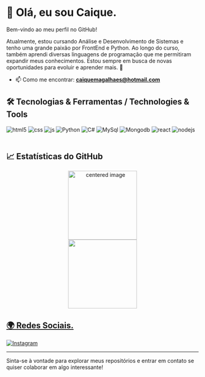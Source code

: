 # 👋 Olá, eu sou Caique. 

Bem-vindo ao meu perfil no GitHub! 

Atualmente, estou cursando Análise e Desenvolvimento de Sistemas e tenho uma grande paixão por FrontEnd e Python. Ao longo do curso, também aprendi diversas linguagens de programação que me permitiram expandir meus conhecimentos. Estou sempre em busca de novas oportunidades para evoluir e aprender mais. 🚀

- 📫 Como me encontrar: **caiquemagalhaes@hotmail.com**

## 🛠️ Tecnologias & Ferramentas / Technologies & Tools

<div style="display: inline_block">
  <img align="center" alt="html5" src="https://img.shields.io/badge/HTML5-E34F26?style=for-the-badge&logo=html5&logoColor=white" />
  <img align="center" alt="css" src="https://img.shields.io/badge/CSS3-1572B6?style=for-the-badge&logo=css3&logoColor=white" />
  <img align="center" alt="js" src="https://img.shields.io/badge/JavaScript-F7DF1E?style=for-the-badge&logo=javascript&logoColor=black" />
  <img align="center" alt="Python" src="https://img.shields.io/badge/Python-3776AB?style=for-the-badge&logo=python&logoColor=white" />
  <img align="center" alt="C#" src="https://img.shields.io/badge/C%23-239120?style=for-the-badge&logo=c-sharp&logoColor=white" />
  <img align="center" alt="MySql" src="https://img.shields.io/badge/MySQL-00000F?style=for-the-badge&logo=mysql&logoColor=white" />
  <img align="center" alt="Mongodb" src="https://img.shields.io/badge/MongoDB-4EA94B?style=for-the-badge&logo=mongodb&logoColor=white" />
  <img align="center" alt="react" src="https://img.shields.io/badge/React-20232A?style=for-the-badge&logo=react&logoColor=61DAFB" />
  <img align="center" alt="nodejs" src="https://img.shields.io/badge/Node.js-43853D?style=for-the-badge&logo=node.js&logoColor=white" />
</div><br/>

## 📈 Estatísticas do GitHub

<div>
  <a href="https://github.com/Gabrielle-Ribeiro">
  <center>
    <img height="180em" src="https://github-readme-stats.vercel.app/api?username=EIKE94&show_icons=true&theme=blue-green" alt="centered image">
  </center>
  <center>  
    <img height="180em" src="https://github-readme-stats.vercel.app/api/top-langs/?username=EIKE94&layout=compact&langs_count=7&theme=blue-green"/> 
  </center>
</div>


## 🌍 Redes Sociais.

[![Instagram](https://img.shields.io/badge/Instagram-E4405F?style=for-the-badge&logo=instagram&logoColor=white)](https://www.instagram.com/caique_eike/)


---

Sinta-se à vontade para explorar meus repositórios e entrar em contato se quiser colaborar em algo interessante!

